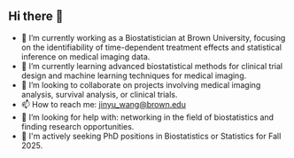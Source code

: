 ## Hi there 👋
- 🔭 I’m currently working as a Biostatistician at Brown University, focusing on the identifiability of time-dependent treatment effects and statistical inference on medical imaging data.
- 🌱 I’m currently learning advanced biostatistical methods for clinical trial design and machine learning techniques for medical imaging.
- 👯 I’m looking to collaborate on projects involving medical imaging analysis, survival analysis, or clinical trials.
- 📫 How to reach me: jinyu_wang@brown.edu
- 🤔 I’m looking for help with: networking in the field of biostatistics and finding research opportunities.
- 🚀 I'm actively seeking PhD positions in Biostatistics or Statistics for Fall 2025.
<!--
**JinyuWang123/JinyuWang123** is a ✨ _special_ ✨ repository because its `README.md` (this file) appears on your GitHub profile.

Here are some ideas to get you started:

- 🔭 I’m currently working on ...
- 🌱 I’m currently learning ...
- 👯 I’m looking to collaborate on ...
- 🤔 I’m looking for help with ...
- 💬 Ask me about ...
- 📫 How to reach me: ...
- 😄 Pronouns: ...
- ⚡ Fun fact: ...
-->
